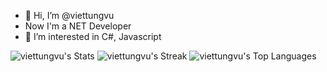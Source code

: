 - 👋 Hi, I’m @viettungvu
- Now I'm a NET Developer
- 👀 I’m interested in C#, Javascript

<!---
viettungvu/viettungvu is a ✨ special ✨ repository because its `README.md` (this file) appears on your GitHub profile.
You can click the Preview link to take a look at your changes.
--->
![viettungvu's Stats](https://github-readme-stats.vercel.app/api?username=viettungvu&theme=vue-dark&show_icons=true&hide_border=true&count_private=true)
![viettungvu's Streak](https://github-readme-streak-stats.herokuapp.com/?user=viettungvu&theme=vue-dark&hide_border=true)
![viettungvu's Top Languages](https://github-readme-stats.vercel.app/api/top-langs/?username=viettungvu&theme=vue-dark&show_icons=true&hide_border=true&layout=compact)
